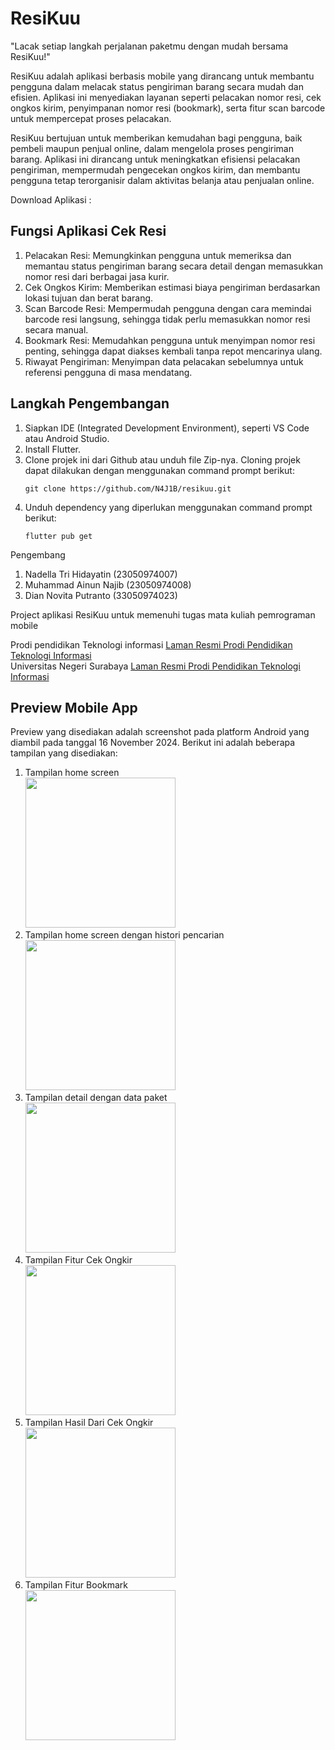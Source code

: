 # ResiKuu
"Lacak setiap langkah perjalanan paketmu dengan mudah bersama ResiKuu!"

ResiKuu adalah aplikasi berbasis mobile yang dirancang untuk membantu pengguna dalam melacak status pengiriman barang secara mudah dan efisien. Aplikasi ini menyediakan layanan seperti pelacakan nomor resi, cek ongkos kirim, penyimpanan nomor resi (bookmark), serta fitur scan barcode untuk mempercepat proses pelacakan.

ResiKuu bertujuan untuk memberikan kemudahan bagi pengguna, baik pembeli maupun penjual online, dalam mengelola proses pengiriman barang. Aplikasi ini dirancang untuk meningkatkan efisiensi pelacakan pengiriman, mempermudah pengecekan ongkos kirim, dan membantu pengguna tetap terorganisir dalam aktivitas belanja atau penjualan online.
<!-- BEGIN LATEST DOWNLOAD BUTTON -->
Download Aplikasi : 
<!-- END LATEST DOWNLOAD BUTTON -->

## Fungsi Aplikasi Cek Resi
1. Pelacakan Resi: Memungkinkan pengguna untuk memeriksa dan memantau status pengiriman barang secara detail dengan memasukkan nomor resi dari berbagai jasa kurir.
2. Cek Ongkos Kirim: Memberikan estimasi biaya pengiriman berdasarkan lokasi tujuan dan berat barang.
3. Scan Barcode Resi: Mempermudah pengguna dengan cara memindai barcode resi langsung, sehingga tidak perlu memasukkan nomor resi secara manual.
4. Bookmark Resi: Memudahkan pengguna untuk menyimpan nomor resi penting, sehingga dapat diakses kembali tanpa repot mencarinya ulang.
5. Riwayat Pengiriman: Menyimpan data pelacakan sebelumnya untuk referensi pengguna di masa mendatang.

## Langkah Pengembangan
1. Siapkan IDE (Integrated Development Environment), seperti VS Code atau Android Studio.
2. Install Flutter.
3. Clone projek ini dari Github atau unduh file Zip-nya. Cloning projek dapat dilakukan dengan menggunakan command prompt berikut:
    ```
    git clone https://github.com/N4J1B/resikuu.git
    ```
4. Unduh dependency yang diperlukan menggunakan command prompt berikut:
    ```
    flutter pub get
    ```

Pengembang
1. Nadella Tri Hidayatin (23050974007)
2. Muhammad Ainun Najib (23050974008)
3. Dian Novita Putranto (33050974023)

Project aplikasi ResiKuu untuk memenuhi tugas mata kuliah pemrograman mobile 

Prodi pendidikan Teknologi informasi [Laman Resmi Prodi Pendidikan Teknologi Informasi](https://pendidikan-ti.ft.unesa.ac.id/)\
Universitas Negeri Surabaya [Laman Resmi Prodi Pendidikan Teknologi Informasi](https://unesa.ac.id)

## Preview Mobile App
Preview yang disediakan adalah screenshot pada platform Android yang diambil pada tanggal  16 November 2024. Berikut ini adalah beberapa tampilan yang disediakan:
1. Tampilan home screen\
	<img src="https://github.com/N4J1B/resikuu/blob/main/screenshot/Home_screen.png" width="240">
2. Tampilan home screen dengan histori pencarian\
	<img src="https://github.com/N4J1B/resikuu/blob/main/screenshot/Home_screen_with_recentsearch.png" width="240">
3. Tampilan detail dengan data paket\
	<img src="https://github.com/N4J1B/resikuu/blob/main/screenshot/Resi_detail.png" width="240">
4. Tampilan Fitur Cek Ongkir\
	<img src="https://github.com/N4J1B/resikuu/blob/main/screenshot/Ongkir_screen.png" width="240">
4. Tampilan Hasil Dari Cek Ongkir\
	<img src="https://github.com/N4J1B/resikuu/blob/main/screenshot/Ongkir_detail.png" width="240">
4. Tampilan Fitur Bookmark\
	<img src="https://github.com/N4J1B/resikuu/blob/main/screenshot/Bookmark_screen.png" width="240">
